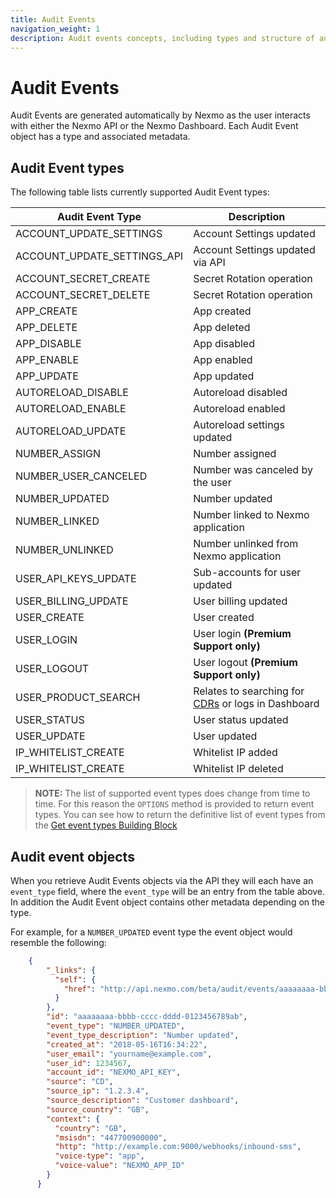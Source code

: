 ```yaml
---
title: Audit Events
navigation_weight: 1
description: Audit events concepts, including types and structure of audit events.
---
```


# Audit Events

Audit Events are generated automatically by Nexmo as the user interacts with either the Nexmo API or the Nexmo Dashboard. Each Audit Event object has a type and associated metadata.

## Audit Event types

The following table lists currently supported Audit Event types:

| Audit Event Type | Description |
|----|----|
| ACCOUNT_UPDATE_SETTINGS | Account Settings updated |
| ACCOUNT_UPDATE_SETTINGS_API | Account Settings updated via API |
| ACCOUNT_SECRET_CREATE | Secret Rotation operation |
| ACCOUNT_SECRET_DELETE | Secret Rotation operation |
| APP_CREATE | App created |
| APP_DELETE | App deleted |
| APP_DISABLE | App disabled |
| APP_ENABLE | App enabled |
| APP_UPDATE | App updated |
| AUTORELOAD_DISABLE | Autoreload disabled |
| AUTORELOAD_ENABLE | Autoreload enabled |
| AUTORELOAD_UPDATE | Autoreload settings updated |
| NUMBER_ASSIGN | Number assigned |
| NUMBER_USER_CANCELED | Number was canceled by the user |
| NUMBER_UPDATED | Number updated |
| NUMBER_LINKED | Number linked to Nexmo application |
| NUMBER_UNLINKED | Number unlinked from Nexmo application |
| USER_API_KEYS_UPDATE | Sub-accounts for user updated |
| USER_BILLING_UPDATE | User billing updated |
| USER_CREATE | User created |
| USER_LOGIN | User login **(Premium Support only)** |
| USER_LOGOUT | User logout **(Premium Support only)** |
| USER_PRODUCT_SEARCH | Relates to searching for [CDRs](/concepts/guides/glossary#cdr) or logs in Dashboard |
| USER_STATUS | User status updated |
| USER_UPDATE | User updated |
| IP_WHITELIST_CREATE | Whitelist IP added |
| IP_WHITELIST_CREATE | Whitelist IP deleted |

> **NOTE:** The list of supported event types does change from time to time. For this reason the `OPTIONS` method is provided to return event types. You can see how to return the definitive list of event types from the [Get event types Building Block](/audit/building-blocks/get-event-types)

## Audit event objects

When you retrieve Audit Events objects via the API they will each have an `event_type` field, where the `event_type` will be an entry from the table above. In addition the Audit Event object contains other metadata depending on the type.

For example, for a `NUMBER_UPDATED` event type the event object would resemble the following:

``` json
    {
        "_links": {
          "self": {
            "href": "http://api.nexmo.com/beta/audit/events/aaaaaaaa-bbbb-cccc-dddd-0123456789ab"
          }
        },
        "id": "aaaaaaaa-bbbb-cccc-dddd-0123456789ab",
        "event_type": "NUMBER_UPDATED",
        "event_type_description": "Number updated",
        "created_at": "2018-05-16T16:34:22",
        "user_email": "yourname@example.com",
        "user_id": 1234567,
        "account_id": "NEXMO_API_KEY",
        "source": "CD",
        "source_ip": "1.2.3.4",
        "source_description": "Customer dashboard",
        "source_country": "GB",
        "context": {
          "country": "GB",
          "msisdn": "447700900000",
          "http": "http://example.com:9000/webhooks/inbound-sms",
          "voice-type": "app",
          "voice-value": "NEXMO_APP_ID"
        }
      }
```
